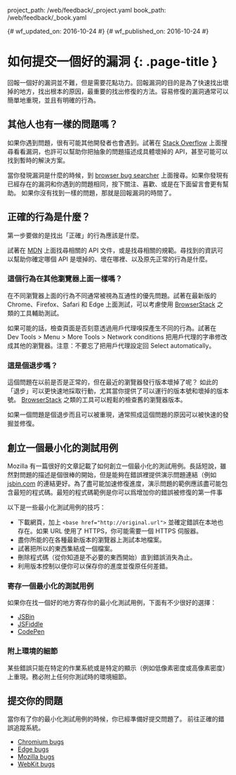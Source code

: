 project_path: /web/feedback/_project.yaml
book_path: /web/feedback/_book.yaml

{# wf_updated_on: 2016-10-24 #}
{# wf_published_on: 2016-10-24 #}

# 如何提交一個好的漏洞 {: .page-title }

回報一個好的漏洞並不難，但是需要花點功力。回報漏洞的目的是為了快速找出壞掉的地方，找出根本的原因，最重要的找出修復的方法。容易修復的漏洞通常可以簡單地重現，並且有明確的行為。


## 其他人也有一樣的問題嗎？

如果你遇到問題，很有可能其他開發者也會遇到。試著在 [Stack Overflow](http://stackoverflow.com/) 上面搜尋看看漏洞，也許可以幫助你把抽象的問題描述成具體壞掉的 API，甚至可能可以找到暫時的解決方案。

當你發現漏洞是什麼的時候，到 [browser bug searcher](/web/feedback/) 上面搜尋。如果你發現有已經存在的漏洞和你遇到的問題相同，按下關注、喜歡、或是在下面留言會更有幫助。
如果你沒有找到一樣的問題，那就是回報漏洞的時間了。

## 正確的行為是什麼？

第一步要做的是找出「正確」的行為應該是什麼。

試著在 [MDN](https://developer.mozilla.org/) 上面找尋相關的 API 文件，或是找尋相關的規範。尋找到的資訊可以幫助你確定哪個 API 是壞掉的、壞在哪裡、以及原先正常的行為是什麼。

### 這個行為在其他瀏覽器上面一樣嗎？

在不同瀏覽器上面的行為不同通常被視為互通性的優先問題。試著在最新版的 Chrome、Firefox、Safari 和 Edge 上面測試，可以考慮使用 [BrowserStack](https://www.browserstack.com/) 之類的工具輔助測試。

如果可能的話，檢查頁面是否刻意透過用戶代理嗅探產生不同的行為。試著在 Dev Tools > Menu > More Tools > Network conditions 把用戶代理的字串修改成其他的瀏覽器。注意：不要忘了把用戶代理設定回 Select automatically。


### 這是個退步嗎？

這個問題在以前是否是正常的，但在最近的瀏覽器發行版本壞掉了呢？
如此的「退步」可以更快速地採取行動，尤其當你提供了可以運行的版本號和壞掉的版本號。
[BrowserStack](https://www.browserstack.com/) 之類的工具可以輕鬆的檢查舊的瀏覽器版本。

如果一個問題是個退步而且可以被重現，通常照成這個問題的原因可以被快速的發掘並修復。

## 創立一個最小化的測試用例

Mozilla 有一篇很好的文章記載了如何創立一個最小化的測試用例。長話短說，雖然對問題的描述是個很棒的開始，但是能夠在錯誤裡提供演示問題連結（例如 [jsbin.com](https://jsbin.com/) 的連結更好。為了盡可能加速修復進度，演示問題的範例應該盡可能包含最短的程式碼。最短的程式碼範例是你可以爲增加你的錯誤被修復的第一件事

以下是一些最小化測試用例的技巧：

* 下載網頁，加上 `<base href="http://original.url">` 並確定錯誤在本地也存在。如果 URL 使用了 HTTPS，你可能需要一個 HTTPS 伺服器。
* 盡你所能的在各種最新版本的瀏覽器上測試本地檔案。
* 試著把所以的東西集結成一個檔案。
* 刪除程式碼（從你知道是不必要的東西開始）直到錯誤消失為止。
* 利用版本控制以便你可以保存你的進度並復原任何差錯。


### 寄存一個最小化的測試用例

如果你在找一個好的地方寄存你的最小化測試用例，下面有不少很好的選擇：

* [JSBin](https://jsbin.com)
* [JSFiddle](https://jsfiddle.net)
* [CodePen](https://codepen.io)

### 附上環境的細節

某些錯誤只能在特定的作業系統或是特定的顯示（例如低像素密度或高像素密度）上重現。務必附上任何你測試時的環境細節。

## 提交你的問題

當你有了你的最小化測試用例的時候，你已經準備好提交問題了。
前往正確的錯誤追蹤系統。

* [Chromium bugs](https://crbug.com)
* [Edge bugs](https://developer.microsoft.com/en-us/microsoft-edge/platform/issues/)
* [Mozilla bugs](https://bugzilla.mozilla.org/)
* [WebKit bugs](https://bugs.webkit.org/)
